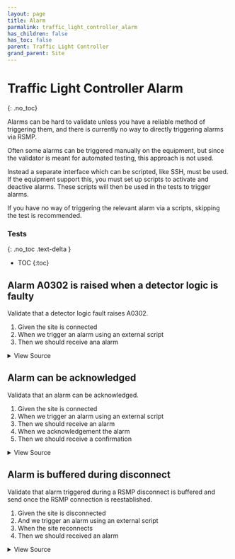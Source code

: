 ```yaml
---
layout: page
title: Alarm
parmalink: traffic_light_controller_alarm
has_children: false
has_toc: false
parent: Traffic Light Controller
grand_parent: Site
---
```


# Traffic Light Controller Alarm
{: .no_toc}

Alarms can be hard to validate unless you have a reliable
method of triggering them, and there is currently no way to directly triggering
alarms via RSMP.

Often some alarms can be triggered manually on the equipment,
but since the validator is meant for automated testing, this approach is
not used.

Instead a separate interface which can be scripted, like SSH,
must be used. If the equipment support this, you must set up scripts to
activate and deactive alarms. These scripts will then be used in the tests
to trigger alarms.

If you have no way of triggering the relevant alarm via a scripts, skipping
the test is recommended.

### Tests
{: .no_toc .text-delta }

- TOC
{:toc}

## Alarm A0302 is raised when a detector logic is faulty

Validate that a detector logic fault raises A0302.

1. Given the site is connected
2. When we trigger an alarm using an external script
3. Then we should receive ana alarm

<details markdown="block">
  <summary>
     View Source
  </summary>
```ruby
skip_unless_scripts_are_configured
Validator::Site.connected do |task,supervisor,site|
  component = Validator.config['components']['detector_logic'].keys.first
  with_alarm_activated do
    site.log "Waiting for alarm", level: :test
    start_time = Time.now
    alarm_code_id = 'A0301'
    collector = site.collect_alarms task, num: 1, component: component, aCId: alarm_code_id,
      aSp: 'Issue', aS: 'Active', timeout: Validator.config['timeouts']['alarm']
    alarm = collector.message
    delay = Time.now - start_time
    site.log "alarm confirmed after #{delay.to_i}s", level: :test
    alarm_time = Time.parse(alarm.attributes["aTs"])
    expect(alarm_time).to be_within(1.minute).of Time.now.utc
    expect(alarm.attributes['rvs']).to eq([{
      "n"=>"detector","v"=>"1"},
      {"n"=>"type","v"=>"loop"},
      {"n"=>"errormode","v"=>"on"},
      {"n"=>"manual","v"=>"True"},
      {"n"=>"logicerror","v"=>"always_off"}
    ])
  end
end
```
</details>




## Alarm can be acknowledged

Validata that an alarm can be acknowledged.

1. Given the site is connected
2. When we trigger an alarm using an external script
3. Then we should receive an alarm
4. When we acknowledgement the alarm
5. Then we should receive a confirmation

<details markdown="block">
  <summary>
     View Source
  </summary>
```ruby
skip_unless_scripts_are_configured
Validator::Site.connected do |task,supervisor,site|
  component = Validator.config['components']['detector_logic'].keys.first
  with_alarm_activated do
    site.log "Waiting for alarm", level: :test
    start_time = Time.now
    message, response = nil,nil
    alarm_code_id = 'A0301'
    collector = site.collect_alarms task, num: 1, component: component, aCId: alarm_code_id,
      aSp: 'Issue', aS: 'Active', timeout: Validator.config['timeouts']['alarm']
  end
  # TODO
end
```
</details>




## Alarm is buffered during disconnect

Validate that alarm triggered during a RSMP disconnect is buffered
and send once the RSMP connection is reestablished.

1. Given the site is disconnected
2. And we trigger an alarm using an external script
3. When the site reconnects
4. Then we should received an alarm

<details markdown="block">
  <summary>
     View Source
  </summary>
```ruby
skip_unless_scripts_are_configured
Validator::Site.stop
with_alarm_activated do
  Validator::Site.connected do |task,supervisor,site|
    component = Validator.config['components']['detector_logic'].keys.first
    log_confirmation "Waiting for alarm" do
      collector = site.collect_alarms task, num: 1, component: component, aCId: 'A0302',
        aSp: 'Issue', aS: 'Active', timeout: Validator.config['timeouts']['alarm']      
      alarm = collector.message
      alarm_time = Time.parse(alarm.attributes["aTs"])
      expect(alarm_time).to be_within(1.minute).of Time.now.utc
      expect(alarm.attributes['rvs']).to eq([{
        "n"=>"detector","v"=>"1"},
        {"n"=>"type","v"=>"loop"},
        {"n"=>"errormode","v"=>"on"},
        {"n"=>"manual","v"=>"True"},
        {"n"=>"logicerror","v"=>"always_off"}
      ])
    end
  end
end
```
</details>


